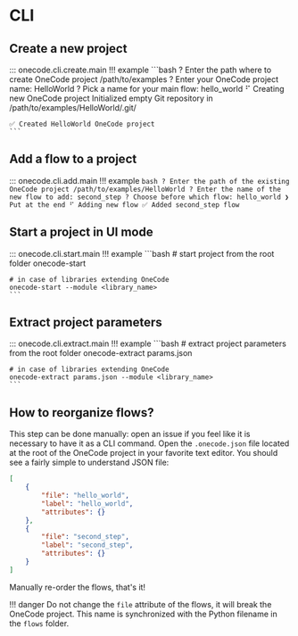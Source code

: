 # CLI

## Create a new project
::: onecode.cli.create.main
!!! example
    ```bash
    ? Enter the path where to create OneCode project /path/to/examples
    ? Enter your OneCode project name: HelloWorld
    ? Pick a name for your main flow: hello_world
    ⠋ Creating new OneCode project
    Initialized empty Git repository in /path/to/examples/HelloWorld/.git/

    ✅ Created HelloWorld OneCode project
    ```


## Add a flow to a project
::: onecode.cli.add.main
!!! example
    ```bash
    ? Enter the path of the existing OneCode project /path/to/examples/HelloWorld
    ? Enter the name of the new flow to add: second_step
    ? Choose before which flow:
      hello_world
    ❯ Put at the end
    ⠋ Adding new flow
    ✅ Added second_step flow
    ```


## Start a project in UI mode
::: onecode.cli.start.main
!!! example
    ```bash
    # start project from the root folder
    onecode-start

    # in case of libraries extending OneCode
    onecode-start --module <library_name>
    ```


## Extract project parameters
::: onecode.cli.extract.main
!!! example
    ```bash
    # extract project parameters from the root folder
    onecode-extract params.json

    # in case of libraries extending OneCode
    onecode-extract params.json --module <library_name>
    ```


## How to reorganize flows?
This step can be done manually: open an issue if you feel like it is necessary to have it as a CLI command.
Open the `.onecode.json` file located at the root of the OneCode project in your favorite text editor.
You should see a fairly simple to understand JSON file:
```json
[
    {
        "file": "hello_world",
        "label": "hello_world",
        "attributes": {}
    },
    {
        "file": "second_step",
        "label": "second_step",
        "attributes": {}
    }
]
```

Manually re-order the flows, that's it!

!!! danger
    Do not change the `file` attribute of the flows, it will break the OneCode project. This name
    is synchronized with the Python filename in the `flows` folder.
